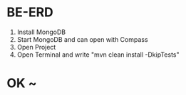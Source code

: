 # BE-ERD

1. Install MongoDB 
2. Start MongoDB and can open with Compass 
3. Open Project
4. Open Terminal and write "mvn clean install -DkipTests"

# OK ~
